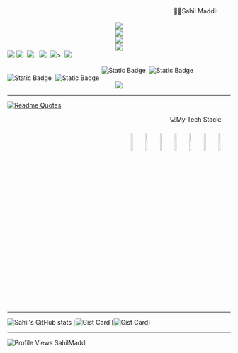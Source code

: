 <center>&nbsp; &nbsp; &nbsp; &nbsp;&nbsp; &nbsp; &nbsp; &nbsp; &nbsp; &nbsp; &nbsp; &nbsp; &nbsp; &nbsp; &nbsp; &nbsp; &nbsp; &nbsp;  &nbsp; &nbsp; &nbsp; &nbsp; &nbsp; &nbsp; &nbsp; &nbsp; &nbsp; &nbsp; &nbsp; &nbsp; &nbsp; &nbsp; &nbsp; &nbsp; &nbsp; &nbsp; &nbsp; &nbsp; &nbsp;  &nbsp; &nbsp; &nbsp; &nbsp; &nbsp; &nbsp;🧑‍💻Sahil Maddi:</center>

<br/>


<div>
<center><img src="https://github.com/sahilmaddi/sahilmaddi/assets/101131740/c6d28bd7-5ae2-40c3-886e-49b150cc66fb"/></center>
<center><img src="https://forthebadge.com/images/badges/winter-is-coming.svg"/></center>
 <center><img src="https://forthebadge.com/images/badges/powered-by-water.svg"/></center>
 <center><img src="https://forthebadge.com/images/badges/open-source.svg"/></center>
</div>


 <div>
<img src="https://img.shields.io/badge/WhatsApp-25D366?style=for-the-badge&logo=whatsapp&logoColor=white" />&nbsp;<img src="https://img.shields.io/badge/Gmail-D14836?style=for-the-badge&logo=gmail&logoColor=white" />&nbsp; <img src = "https://img.shields.io/badge/Discord-7289DA?style=for-the-badge&logo=discord&logoColor=white" /> &nbsp; <img src="https://img.shields.io/badge/-Hackerrank-2EC866?style=for-the-badge&logo=HackerRank&logoColor=white" /> &nbsp;<img src="https://img.shields.io/badge/HackerEarth-%232C3454.svg?&style=for-the-badge&logo=HackerEarth&logoColor=Blue" />>&nbsp; <img src="https://img.shields.io/badge/Stack_Overflow-FE7A16?style=for-the-badge&logo=stack-overflow&logoColor=white" /> &nbsp;
 <br/>
 <br/>
<div>
  &nbsp; &nbsp; &nbsp; &nbsp;&nbsp; &nbsp; &nbsp; &nbsp; &nbsp; &nbsp; &nbsp; &nbsp; &nbsp; &nbsp; &nbsp; &nbsp; &nbsp; &nbsp;&nbsp; &nbsp; &nbsp; &nbsp; &nbsp; &nbsp; &nbsp; &nbsp; &nbsp; &nbsp;
<img alt="Static Badge" src="https://img.shields.io/badge/Java-Developer">&nbsp; <img alt="Static Badge" src="https://img.shields.io/badge/Spring-Boot-Developer">&nbsp; <img alt="Static Badge" src="https://img.shields.io/badge/React.js-developer">&nbsp; <img alt="Static Badge" src="https://img.shields.io/badge/Spring-XML-developer"/> &nbsp; <center><img src="https://camo.githubusercontent.com/719f6986cdaa2e055674233ed574b71910c2624e69bf02dc6dd2893c79e2a997/68747470733a2f2f73332e616d617a6f6e6177732e636f6d2f6173736574732e636f766572616c6c732e696f2f6261646765732f636f766572616c6c735f3130302e737667" /></center>
</div>
<hr/>

[![Readme Quotes](https://quotes-github-readme.vercel.app/api?type=horizontal&theme=dark)](https://github.com/piyushsuthar/github-readme-quotes)
<center>&nbsp; &nbsp; &nbsp; &nbsp;&nbsp; &nbsp; &nbsp; &nbsp; &nbsp; &nbsp; &nbsp; &nbsp; &nbsp; &nbsp; &nbsp; &nbsp; &nbsp; &nbsp;  &nbsp; &nbsp; &nbsp; &nbsp; &nbsp; &nbsp; &nbsp; &nbsp; &nbsp; &nbsp; &nbsp; &nbsp; &nbsp; &nbsp; &nbsp; &nbsp; &nbsp; &nbsp; &nbsp; &nbsp; &nbsp;  &nbsp; &nbsp; &nbsp; &nbsp; &nbsp; &nbsp;💻My Tech Stack:</center>
<br/>
<center>
&nbsp; &nbsp; &nbsp; &nbsp;&nbsp; &nbsp; &nbsp;  &nbsp; &nbsp; &nbsp; &nbsp;&nbsp; &nbsp; &nbsp;  &nbsp; &nbsp; &nbsp; &nbsp;&nbsp; &nbsp; &nbsp;  &nbsp; &nbsp; &nbsp; &nbsp;&nbsp; &nbsp; &nbsp;  &nbsp; &nbsp; &nbsp; &nbsp;&nbsp; &nbsp; &nbsp;  
<img src ="https://github.com/sahilmaddi/sahilmaddi/assets/101131740/c849a4a8-b4fc-4e2c-ac55-284796e66333" width = "5%" height="10%"/>&nbsp;
<img src ="https://github.com/sahilmaddi/sahilmaddi/assets/101131740/4e6e554e-3db6-4a1b-9180-cb8c7c99368b" width = "5%" height="10%"/>&nbsp;
<img src ="https://github.com/sahilmaddi/sahilmaddi/assets/101131740/de30b074-eb4d-42c4-adef-f78d4b5a387a" width = "5%" height="10%"/>&nbsp;
<img src ="https://github.com/sahilmaddi/sahilmaddi/assets/101131740/1b74ce9a-36a1-4c1d-9b71-c96e791746e7" width = "5%" height="10%"/>&nbsp;
<img src ="https://github.com/sahilmaddi/sahilmaddi/assets/101131740/c849a4a8-b4fc-4e2c-ac55-284796e66333" width = "5%" height="10%"/>&nbsp;
<img src ="https://github.com/sahilmaddi/sahilmaddi/assets/101131740/9daf588c-5ddb-4c21-9d5c-19f6d7acc127" width = "5%" height="10%"/>&nbsp;
 <img src="https://cdn-icons-png.flaticon.com/128/5968/5968350.png" width="5%" height="10%"/>
</center>

<!--[![Sahil's GitHub stats](https://github-readme-stats.vercel.app/api?username=sahilmaddi)](https://github.com/sahilmaddi/github-readme-stats)-->
<!--![Quote](https://github-readme-quotes.herokuapp.com/quote)-->
<hr/>

![Sahil's GitHub stats](https://github-readme-stats.vercel.app/api?username=sahilmaddi&show_icons=true&theme=radical)
[![Gist Card]((https://github.com/sahilmaddi/Freelance-Portfolio))
[![Gist Card]([https://github.com/sahilmaddi/ChatApp-frontEnd]))
<hr/>

![Profile Views SahilMaddi](https://komarev.com/ghpvc/?username=sahilmaddi)




